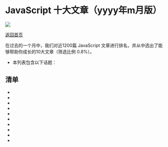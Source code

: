 # JavaScript 十大文章（yyyy年m月版）

![](./img/yyyymm.jpg )

[返回首页](https://github.com/hijiangtao/javascript-articles-monthly)

在过去的一个月中，我们对近1200篇 JavaScript 文章进行排名，并从中选出了能够帮助你成长的10大文章（筛选比例 0.8%）。

* 本列表包含以下话题：


## 清单

* []()
* []()
* []()
* []()
* []()
* []()
* []()
* []()
* []()
* []()